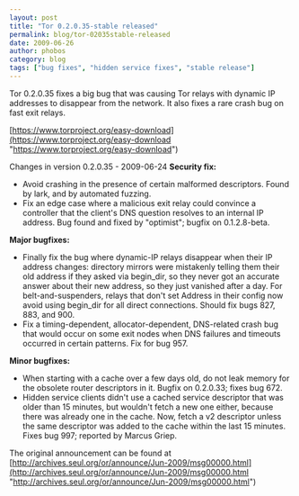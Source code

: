 ```yaml
---
layout: post
title: "Tor 0.2.0.35-stable released"
permalink: blog/tor-02035stable-released
date: 2009-06-26
author: phobos
category: blog
tags: ["bug fixes", "hidden service fixes", "stable release"]
---
```


Tor 0.2.0.35 fixes a big bug that was causing Tor relays with dynamic
IP addresses to disappear from the network. It also fixes a rare crash
bug on fast exit relays.

[https://www.torproject.org/easy-download](https://www.torproject.org/easy-download "https://www.torproject.org/easy-download")

Changes in version 0.2.0.35 - 2009-06-24
**Security fix:**

- Avoid crashing in the presence of certain malformed descriptors.
 Found by lark, and by automated fuzzing.
- Fix an edge case where a malicious exit relay could convince a
 controller that the client's DNS question resolves to an internal IP
 address. Bug found and fixed by "optimist"; bugfix on 0.1.2.8-beta.

**Major bugfixes:**

- Finally fix the bug where dynamic-IP relays disappear when their
 IP address changes: directory mirrors were mistakenly telling
 them their old address if they asked via begin\_dir, so they
 never got an accurate answer about their new address, so they
 just vanished after a day. For belt-and-suspenders, relays that
 don't set Address in their config now avoid using begin\_dir for
 all direct connections. Should fix bugs 827, 883, and 900.
- Fix a timing-dependent, allocator-dependent, DNS-related crash bug
 that would occur on some exit nodes when DNS failures and timeouts
 occurred in certain patterns. Fix for bug 957.

**Minor bugfixes:**

- When starting with a cache over a few days old, do not leak
 memory for the obsolete router descriptors in it. Bugfix on
 0.2.0.33; fixes bug 672.
- Hidden service clients didn't use a cached service descriptor that
 was older than 15 minutes, but wouldn't fetch a new one either,
 because there was already one in the cache. Now, fetch a v2
 descriptor unless the same descriptor was added to the cache within
 the last 15 minutes. Fixes bug 997; reported by Marcus Griep.

The original announcement can be found at [http://archives.seul.org/or/announce/Jun-2009/msg00000.html](http://archives.seul.org/or/announce/Jun-2009/msg00000.html "http://archives.seul.org/or/announce/Jun-2009/msg00000.html")

